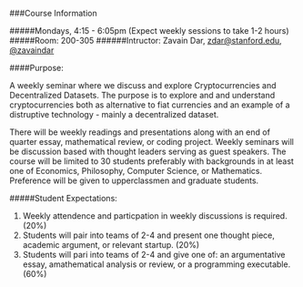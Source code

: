###Course Information

#####Mondays, 4:15 - 6:05pm (Expect weekly sessions to take 1-2 hours)
#####Room: 200-305
######Intructor: Zavain Dar, zdar@stanford.edu, [@zavaindar](http://twitter.com/zavaindar)

####Purpose:

A weekly seminar where we discuss and explore Cryptocurrencies and Decentralized Datasets. The purpose is to explore and and understand cryptocurrencies both as alternative to fiat currencies and an example of a distruptive technology - mainly a decentralized dataset. 

There will be weekly readings and presentations along with an end of quarter essay, mathematical review, or coding project. Weekly seminars will be discussion based with thought leaders serving as guest speakers. The course will be limited to 30 students preferably with backgrounds in at least one of Economics, Philosophy, Computer Science, or Mathematics. Preference will be given to upperclassmen and graduate students. 

#####Student Expectations:
1.  Weekly attendence and particpation in weekly discussions is required. (20%)
2.  Students will pair into teams of 2-4 and present one thought piece, academic argument, or relevant startup. (20%)
3.  Students will pari into teams of 2-4 and give one of: an argumentative essay, amathematical analysis or review, or a programming executable. (60%)



